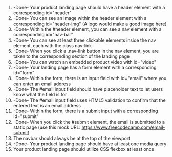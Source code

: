 1. -Done- Your product landing page should have a header element with a corresponding id="header"
2. -Done- You can see an image within the header element with a corresponding id="header-img" (A logo would make a good image here)
3. -Done- Within the #header element, you can see a nav element with a corresponding id="nav-bar"
4. -Done- You can see at least three clickable elements inside the nav element, each with the class nav-link
5. -Done- When you click a .nav-link button in the nav element, you are taken to the corresponding section of the landing page
6. -Done- You can watch an embedded product video with id="video"
7. -Done- Your landing page has a form element with a corresponding id="form"
8. -Done- Within the form, there is an input field with id="email" where you can enter an email address
9. -Done- The #email input field should have placeholder text to let users know what the field is for
10. -Done- The #email input field uses HTML5 validation to confirm that the entered text is an email address
11. -Done- Within the form, there is a submit input with a corresponding id="submit"
12. -Done- When you click the #submit element, the email is submitted to a static page (use this mock URL: https://www.freecodecamp.com/email-submit)
13. The navbar should always be at the top of the viewport
14. -Done- Your product landing page should have at least one media query
15. Your product landing page should utilize CSS flexbox at least once
